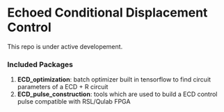 # Echoed Conditional Displacement Control
This repo is under active developement. 

### Included Packages

1. **ECD_optimization**: batch optimizer built in tensorflow to find circuit parameters of a ECD + R circuit
2. **ECD_pulse_construction**: tools which are used to build a ECD control pulse compatible with RSL/Qulab FPGA
